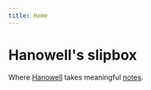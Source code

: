 ```yaml
---
title: Home
---
```


# Hanowell's slipbox

Where [Hanowell](/about/) takes meaningful [notes](/post/).
